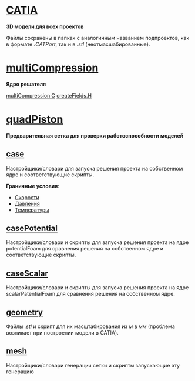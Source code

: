 # [CATIA](doc/CATIA)
**3D модели для всех проектов**

Файлы сохранены в папках с аналогичным названием подпроектов, как в формате _.CATPart_, так и в _.stl_ (неотмасшабированные).

# [multiCompression](solvers/multiCompression)
**Ядро решателя**

[multiCompression.C](solvers/multiCompression/multiCompression.C)
[createFields.H](solvers/multiCompression/createFields.H)

# [quadPiston](tutorials/quadPiston)
**Предварительная сетка для проверки работоспособности моделей**

## [case](tutorials/quadPiston/case)
Настройщики/словари для запуска решения проекта на собственном ядре и соответствующие скрипты.

**Граничные условия**: 

- [Скорости](tutorials/quadPiston/case/0/U.orig)
- [Давления](tutorials/quadPiston/case/0/p.orig)
- [Температуры](tutorials/quadPiston/case/0/U.orig)

## [casePotential](tutorials/quadPiston/casePotential)
Настройщики/словари и скрипты для запуска решения проекта на ядре potentialFoam для сравнения решения на собственном ядре и соответствующие скрипты.

## [caseScalar](tutorials/quadPiston/caseScalar)
Настройщики/словари и скрипты для запуска решения проекта на ядре scalarPatentialFoam для сравнения решения на собственном ядре.

## [geometry](tutorials/quadPiston/geometry)
Файлы _.stl_ и скрипт для их масштабирования из *м* в *мм* (проблема возникает при построении модели в CATIA).

## [mesh](tutorials/quadPiston/mesh)
Настройщики/словари генерации сетки и скрипты запускающие эту генерацию
